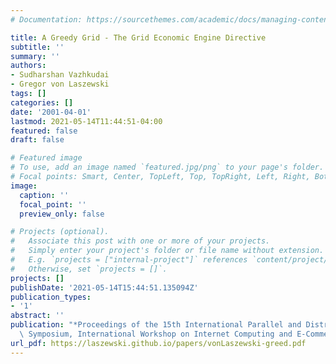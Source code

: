```yaml
---
# Documentation: https://sourcethemes.com/academic/docs/managing-content/

title: A Greedy Grid - The Grid Economic Engine Directive
subtitle: ''
summary: ''
authors:
- Sudharshan Vazhkudai
- Gregor von Laszewski
tags: []
categories: []
date: '2001-04-01'
lastmod: 2021-05-14T11:44:51-04:00
featured: false
draft: false

# Featured image
# To use, add an image named `featured.jpg/png` to your page's folder.
# Focal points: Smart, Center, TopLeft, Top, TopRight, Left, Right, BottomLeft, Bottom, BottomRight.
image:
  caption: ''
  focal_point: ''
  preview_only: false

# Projects (optional).
#   Associate this post with one or more of your projects.
#   Simply enter your project's folder or file name without extension.
#   E.g. `projects = ["internal-project"]` references `content/project/deep-learning/index.md`.
#   Otherwise, set `projects = []`.
projects: []
publishDate: '2021-05-14T15:44:51.135094Z'
publication_types:
- '1'
abstract: ''
publication: "*Proceedings of the 15th International Parallel and Distributed Processing\
  \ Symposium, International Workshop on Internet Computing and E-Commerce (ICEC'01)*"
url_pdf: https://laszewski.github.io/papers/vonLaszewski-greed.pdf
---
```

